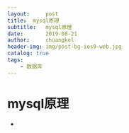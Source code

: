 ```yaml
---
layout:     post
title:	mysql原理
subtitle: 	mysql原理
date:       2019-08-21
author:     chuangkel
header-img: img/post-bg-ios9-web.jpg
catalog: true
tags:
    - 数据库
---
```


# mysql原理

* 

